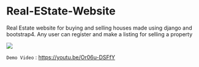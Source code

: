# Real-EState-Website
Real Estate website for buying and selling houses made using django and bootstrap4. Any user can register and make a listing for selling a property

![](https://raw.githubusercontent.com/manumanoj0010/Real-State-Website/master/Screenshot.png)

`Demo Video` : <https://youtu.be/Or06u-DSFfY>
